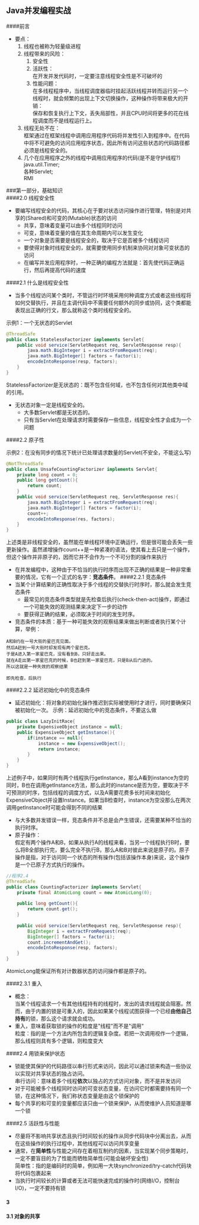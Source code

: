 Java并发编程实战  
--  

####前言
* 要点：  
    1. 线程也被称为轻量级进程
    2. 线程带来的风险：
        1) 安全性
        2) 活跃性：  
            在开发并发代码时，一定要注意线程安全性是不可破坏的
        3) 性能问题：  
            在多线程程序中，当线程调度器临时挂起活跃线程并转而运行另一个线程时，就会频繁的出现上下文切换操作，这种操作将带来极大的开销：  
            保存和恢复执行上下文，丢失局部性，并且CPU时间将更多的花在线程调度而不是线程运行上。
    4. 线程无处不在：  
        框架通过在框架线程中调用应用程序代码将并发性引入到程序中。在代码中将不可避免的访问应用程序状态，因此所有访问这些状态的代码路径都必须是线程安全的。  
    5. 几个在应用程序之外的线程中调用应用程序的代码(是不是守护线程?)  
        java.util.Timer;  
        各种Servlet;   
        RMI

###第一部分，基础知识  
####2.0 线程安全性
* 要编写线程安全的代码，其核心在于要对状态访问操作进行管理，特别是对共享的(Shared)和可变的(Mutable)状态的访问
    * 共享，意味着变量可以由多个线程同时访问
    * 可变，意味着变量的值在其生命周期内可以发生变化
    - 一个对象是否需要是线程安全的，取决于它是否被多个线程访问
    - 要使得对象时线程安全的，就需要使用同步机制来协同对对象可变状态的访问
    - 在编写并发应用程序时，一种正确的编程方法就是：首先使代码正确运行，然后再提高代码的速度

####2.1 什么是线程安全性
* 当多个线程访问某个类时，不管运行时环境采用何种调度方式或者这些线程将如何交替执行，并且在主调代码中不需要任何额外的同步或协同，这个类都能表现出正确的行文，那么就称这个类时线程安全的。  

示例1：一个无状态的Servlet
```java
@ThreadSafe
public class StatelessFactorizer implements Servlet{
    public void service(ServletRequest req, ServletResponse resp){
        java.math.BigInteger i = extractFromRequest(req);
        java.math.BigInteger[] factors = factor(i);
        encodeIntoResponse(resp, factors);
    }
}
```
StatelessFactorizer是无状态的：既不包含任何域，也不包含任何对其他类中域的引用。
* 无状态对象一定是线程安全的。
    * 大多数Servlet都是无状态的。
    * 只有当Servlet在处理请求时需要保存一些信息，线程安全性才会成为一个问题   
    
####2.2 原子性  

示例2：在没有同步的情况下统计已处理请求数量的Servlet(不安全，不能这么写)
```java
@NotThreadSafe
public class UnsafeCountingFactorizer implements Servlet{
    private long count = 0;
    public long getCount(){
        return count;
    }
    public void service(ServletRequest req, ServletResponse res){
        java.math.BigInteger i = extractFromRequest(req);
        java.math.BigInteger[] factors = factor(i);
        count++;
        encodeIntoResponse(res, factors);
    }
}
```
上述类是非线程安全的，虽然能在单线程环境中正确运行，但是很可能会丢失一些更新操作。虽然递增操作count++是一种紧凑的语法，使其看上去只是一个操作，但这个操作并非原子的，因而它并不会作为一个不可分割的操作来执行  
* 在并发编程中，这种由于不恰当的执行时序而出现不正确的结果是一种非常重要的情况，它有一个正式的名字：**竞态条件**。
####2.2.1 竞态条件  
* 当某个计算结果的正确性取决于多个线程的交替执行时序时，那么就会发生竞态条件
    * 最常见的竞态条件类型就是先检查后执行(check-then-act)操作，即通过一个可能失效的观测结果来决定下一步的动作  
    * 要获得正确的结果，必须取决于时间的发生时序。
* 竞态条件的本质：基于一种可能失效的观察结果来做出判断或者执行某个计算，举例：
```text
A和B约在一号大街的星巴克见面。
然后A赶到一号大街时却发现有两个星巴克。
于是A进入第一家星巴克，没有看到B，只好走出来。
就在A走出第一家星巴克的时候，B也赶到第一家星巴克，只是B从后门进的。
所以这就是一种失效的观察结果

即先检查，后执行
```
####2.2.2 延迟初始化中的竞态条件
* 延迟初始化：将对象的初始化操作推迟到实际被使用时才进行，同时要确保只被初始化一次。
示例：延迟初始化中的竞态条件，不要这么做
```java
public class LazyInitRace{
    private ExpensiveObject instance = null;
    public ExpensiveObject getInstance(){
        if(instance == null){
            instance = new ExpensiveObject();
            return instance;
        }
    }
}
```
上述例子中，如果同时有两个线程执行getInstance，那么A看到instance为空的同时，B也在调用getInstance方法，那么此时的instance是否为空，要取决于不可预测的时序，包括线程的调度方式，以及A需要花费多长时间来初始化ExpensiveObject并设置Instance。如果当B检查时，instance为空没那么在两次调用getInstance时可能会得到不同的结果  
* 与大多数并发错误一样，竞态条件并不总是会产生错误，还需要某种不恰当的执行时序。
* 原子操作：  
假定有两个操作A和B，如果从执行A的线程来看，当另一个线程执行B时，要么将B全部执行完，要么完全不执行B，那么A和B对彼此来说是原子的。原子操作是指，对于访问同一个状态的所有操作(包括该操作本身)来说，这个操作是一个已原子方式执行的操作。

```java
//程序2.4
@ThreadSafe
public class CountingFactorizer implements Servlet{
    private final AtomicLong count = new AtomicLong(0);
    
    public long getCount(){
        return count.get();
    }
    
    public void service(ServletRequest req, ServletResponse resp){
        BigInteger i = extractFromRequest(req);
        BigInteger[] factors = factor(i);
        count.incrementAndGet();
        encodeIntoResponse(resp, factors);
    }
}
```
AtomicLong能保证所有对计数器状态的访问操作都是原子的。

####2.3.1 重入
* 概念：  
  当某个线程请求一个有其他线程持有的线程时，发出的请求线程就会阻塞。然而，由于内置的锁是可重入的，因此如果某个线程试图获得一个已经**由他自己持有**的锁，那么这个请求就会成功。
* 重入，意味着获取锁的操作的粒度是"线程"而不是"调用"  
  粒度：指的是一个方法内所包含的逻辑复杂度。若把一次调用视作一个逻辑，那么线程则具有多个逻辑，则粒度变大  
  
####2.4 用锁来保护状态
* 锁能使其保护的代码路径以串行形式来访问，因此可以通过锁来构造一些协议以实现对共享状态的独占访问。  
  串行访问：意味着多个线程**依次**以独占的方式访问对象，而不是并发访问  
* 对于可能被多个线程同时访问的可变状态变量，在访问它时都需要持有同一个锁，在这种情况下，我们称状态变量是由这个锁保护的
* 每个共享的和可变的变量都应该只由一个锁来保护，从而使维护人员知道是哪一个锁

####2.5 活跃性与性能
* 尽量将不影响共享状态且执行时间较长的操作从同步代码块中分离出去，从而在这些操作的执行过程中，其他线程可以访问共享变量
* 通常，在**简单性**与性能之间存在着相互制约的因素，当实现某个同步策略时，一定不要盲目的为了性能而牺牲简单性(可能会破坏安全性)  
  简单性：指的是编码时的简单，例如用一大块synchronized/try-catch代码块将代码包裹起来
* 当执行时间较长的计算或者无法可能快速完成的操作时(网络I/O，控制台I/O)，一定不要持有锁

#### 3
#### 3.1 对象的共享
